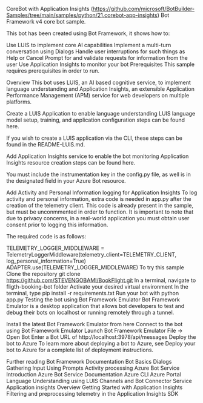 CoreBot with Application Insights (https://github.com/microsoft/BotBuilder-Samples/tree/main/samples/python/21.corebot-app-insights)
Bot Framework v4 core bot sample.

This bot has been created using Bot Framework, it shows how to:

Use LUIS to implement core AI capabilities
Implement a multi-turn conversation using Dialogs
Handle user interruptions for such things as Help or Cancel
Prompt for and validate requests for information from the user
Use Application Insights to monitor your bot
Prerequisites
This sample requires prerequisites in order to run.

Overview
This bot uses LUIS, an AI based cognitive service, to implement language understanding and Application Insights, an extensible Application Performance Management (APM) service for web developers on multiple platforms.

Create a LUIS Application to enable language understanding
LUIS language model setup, training, and application configuration steps can be found here.

If you wish to create a LUIS application via the CLI, these steps can be found in the README-LUIS.md.

Add Application Insights service to enable the bot monitoring
Application Insights resource creation steps can be found here.

You must include the instrumentation key in the config.py file, as well is in the designated field in your Azure Bot resource.

Add Activity and Personal Information logging for Application Insights
To log activity and personal information, extra code is needed in app.py after the creation of the telemetry client. This code is already present in the sample, but must be unconmmented in order to function. It is important to note that due to privacy concerns, in a real-world application you must obtain user consent prior to logging this information.

The required code is as follows:

TELEMETRY_LOGGER_MIDDLEWARE = TelemetryLoggerMiddleware(telemetry_client=TELEMETRY_CLIENT, log_personal_information=True)
ADAPTER.use(TELEMETRY_LOGGER_MIDDLEWARE)
To try this sample
Clone the repository
git clone https://github.com/STEVENGOBAMI/BookFlight.git
In a terminal, navigate to fligth-booking-bot folder
Activate your desired virtual environment
In the terminal, type pip install -r requirements.txt
Run your bot with python app.py
Testing the bot using Bot Framework Emulator
Bot Framework Emulator is a desktop application that allows bot developers to test and debug their bots on localhost or running remotely through a tunnel.

Install the latest Bot Framework Emulator from here
Connect to the bot using Bot Framework Emulator
Launch Bot Framework Emulator
File -> Open Bot
Enter a Bot URL of http://localhost:3978/api/messages
Deploy the bot to Azure
To learn more about deploying a bot to Azure, see Deploy your bot to Azure for a complete list of deployment instructions.

Further reading
Bot Framework Documentation
Bot Basics
Dialogs
Gathering Input Using Prompts
Activity processing
Azure Bot Service Introduction
Azure Bot Service Documentation
Azure CLI
Azure Portal
Language Understanding using LUIS
Channels and Bot Connector Service
Application insights Overview
Getting Started with Application Insights
Filtering and preprocessing telemetry in the Application Insights SDK